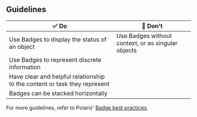 ## Guidelines

| ✅ Do                                                                     | 🛑 Don't                                           |
| ------------------------------------------------------------------------- | -------------------------------------------------- |
| Use Badges to display the status of an object                             | Use Badges without context, or as singular objects |
| Use Badges to represent discrete information                              |                                                    |
| Have clear and helpful relationship to the content or task they represent |                                                    |
| Badges can be stacked horizontally                                        |                                                    |

For more guidelines, refer to Polaris' [Badge best practices](https://polaris.shopify.com/components/images-and-icons/badge#section-best-practices).
